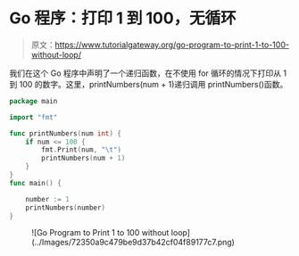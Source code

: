# Go 程序：打印 1 到 100，无循环

> 原文：<https://www.tutorialgateway.org/go-program-to-print-1-to-100-without-loop/>

我们在这个 Go 程序中声明了一个递归函数，在不使用 for 循环的情况下打印从 1 到 100 的数字。这里，printNumbers(num + 1)递归调用 printNumbers()函数。

```go
package main

import "fmt"

func printNumbers(num int) {
    if num <= 100 {
        fmt.Print(num, "\t")
        printNumbers(num + 1)
    }
}
func main() {

    number := 1
    printNumbers(number)
}
```

<figure class="wp-block-image size-large">![Go Program to Print 1 to 100 without loop](../Images/72350a9c479be9d37b42cf04f89177c7.png)</figure>
